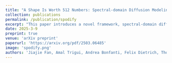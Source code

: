 ```yaml
---
title: "A Shape Is Worth 512 Numbers: Spectral-domain Diffusion Modeling for 3D Shape Generation"
collection: publications
permalink: /publication/spodify
excerpt: "This paper introduces a novel framework, spectral-domain diffusion for high-quality shape generation (SpoDify), that utilizes singular value decomposition (SVD) for shape encoding."
date: 2025-3-9
preprint: true
venue: 'arXiv preprint'
paperurl: 'https://arxiv.org/pdf/2503.06485'
image: 'spodify.png'
authors: 'Jiajie Fan, Amal Trigui, Andrea Bonfanti, Felix Dietrich, Thomas Bäck, Hao Wang'
---
```

